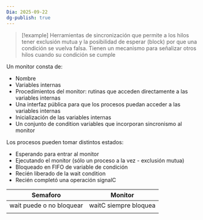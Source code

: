 ```yaml
---
Dia: 2025-09-22
dg-publish: true
---
```

>[!example] Herramientas de sincronización que permite a los hilos tener exclusión mutua y la posibilidad de esperar (block) por que una condición se vuelva falsa. Tienen un mecanismo para señalizar otros hilos cuando su condición se cumple

Un monitor consta de:
- Nombre
- Variables internas
- Procedimientos del monitor: rutinas que acceden directamente a las variables internas
- Una interfaz pública para que los procesos puedan acceder a las variables internas
- Inicialización de las variables internas
- Un conjunto de condition variables que incorporan sincronismo al monitor

Los procesos pueden tomar distintos estados:
- Esperando para entrar al monitor
- Ejecutando el monitor (sólo un proceso a la vez - exclusión mutua)
- Bloqueado en FIFO de variable de condición
- Recién liberado de la wait condition
- Recién completó una operación signalC


| Semaforo                 | Monitor               |
| ------------------------ | --------------------- |
| wait puede o no bloquear | waitC siempre bloquea |
|                          |                       |

